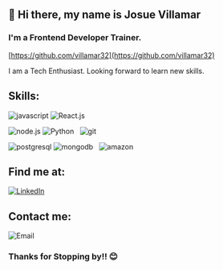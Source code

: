 ## 👋 Hi there, my name is Josue Villamar

### I'm a Frontend Developer Trainer.

[https://github.com/villamar32](https://github.com/villamar32)

I am a Tech Enthusiast. Looking forward to learn new skills.


## Skills:

![javascript](https://img.shields.io/badge/javascript-EAEA09?style=for-the-badge&logo=javascript&logoColor=white&labelColor=101010)  ![React.js](https://img.shields.io/badge/React.js-0095D5?style=for-the-badge&logo=react&logoColor=white&labelColor=101010)   

![node.js](https://img.shields.io/badge/Node.js-72ae2d?style=for-the-badge&logo=node.js&logoColor=white&labelColor=101010)  ![Python](https://img.shields.io/badge/python-EAEA09?style=for-the-badge&logo=python&logoColor=white&labelColor=101010)    ![git](https://img.shields.io/badge/git%5Cgithub-E4405F?style=for-the-badge&logo=git&logoColor=white&labelColor=101010)

![postgresql](https://img.shields.io/badge/postgresql-0095D5?style=for-the-badge&logo=postgresql&logoColor=white&labelColor=101010)  ![mongodb](https://img.shields.io/badge/mongodb-72ae2d?style=for-the-badge&logo=mongodb&logoColor=white&labelColor=101010)    ![amazon](https://img.shields.io/badge/aws-DAD9D9?style=for-the-badge&logo=amazon&logoColor=white&labelColor=101010)


## Find me at:

[![LinkedIn](https://img.shields.io/badge/LinkedIn-Josue_Villamar-0077B5?style=for-the-badge&logo=linkedin&logoColor=white&labelColor=101010)](https://www.linkedin.com/in/villamar32)


## Contact me:

![Email](https://img.shields.io/badge/Email-villamar.josue.32@gmail.com-E4405F?style=for-the-badge&logo=gmail&logoColor=white&labelColor=101010)


### Thanks for Stopping by!! 😊
